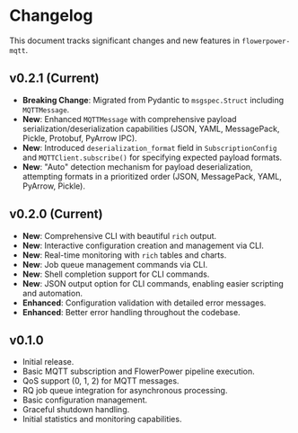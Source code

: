 # Changelog

This document tracks significant changes and new features in `flowerpower-mqtt`.
## v0.2.1 (Current)

*   **Breaking Change**: Migrated from Pydantic to `msgspec.Struct` including `MQTTMessage`.
*   **New**: Enhanced `MQTTMessage` with comprehensive payload serialization/deserialization capabilities (JSON, YAML, MessagePack, Pickle, Protobuf, PyArrow IPC).
*   **New**: Introduced `deserialization_format` field in `SubscriptionConfig` and `MQTTClient.subscribe()` for specifying expected payload formats.
*   **New**: "Auto" detection mechanism for payload deserialization, attempting formats in a prioritized order (JSON, MessagePack, YAML, PyArrow, Pickle).

## v0.2.0 (Current)

*   **New**: Comprehensive CLI with beautiful `rich` output.
*   **New**: Interactive configuration creation and management via CLI.
*   **New**: Real-time monitoring with `rich` tables and charts.
*   **New**: Job queue management commands via CLI.
*   **New**: Shell completion support for CLI commands.
*   **New**: JSON output option for CLI commands, enabling easier scripting and automation.
*   **Enhanced**: Configuration validation with detailed error messages.
*   **Enhanced**: Better error handling throughout the codebase.

## v0.1.0

*   Initial release.
*   Basic MQTT subscription and FlowerPower pipeline execution.
*   QoS support (0, 1, 2) for MQTT messages.
*   RQ job queue integration for asynchronous processing.
*   Basic configuration management.
*   Graceful shutdown handling.
*   Initial statistics and monitoring capabilities.